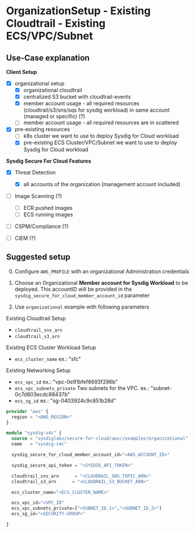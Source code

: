 # OrganizationSetup - Existing Cloudtrail - Existing ECS/VPC/Subnet

## Use-Case explanation

**Client Setup**

- [X] organizational setup
  - [X] organizational cloudtrail
  - [X] centralized S3 bucket with cloudtrail-events
  - [X] member account usage - all required resources (cloudtrail/s3/sns/sqs for sysdig workload) in same account (managed or specific) (?)
  - [ ] member account usage - all required resources are in scattered
- [X] pre-existing resources
  - [ ] k8s cluster we want to use to deploy Sysdig for Cloud workload
  - [X] pre-existing ECS Cluster/VPC/Subnet we want to use to deploy Sysdig for Cloud workload

**Sysdig Secure For Cloud Features**

- [X] Threat Detection
  - [X] all accounts of the organization (management account included)
- [ ] Image Scanning (?)
  - [ ] ECR pushed images
  - [ ] ECS running images
- [ ] CSPM/Compliance (?)
- [ ] CIEM (?)




## Suggested setup

<!--
testing

0. Cloudtrail should exist, otherwise deploy this items first on a sepparated terraform state

```terraform
provider "aws" {
region = var.region
}

module "utils_ecs-vpc-secgroup" {
  source = "../../modules/infrastructure/ecs-vpc-secgroup"
}
```
-->

0. Configure `AWS_PROFILE` with an organizational Administration credentials

1. Choose an Organizational **Member account for Sysdig Workload** to be deployed. This accountID will be provided in the `sysdig_secure_for_cloud_member_account_id` parameter

3. Use `organizational` example with following parameters

Existing Cloudtrail Setup
  - `cloudtrail_sns_arn`
  - `cloudtrail_s3_arn`

Existing ECS Cluster Workload  Setup
  - `ecs_cluster_name` ex.: "sfc"

Existing Networking Setup
  - `ecs_vpc_id` ex.: "vpc-0e91bfef6693f296b"
  - `ecs_vpc_subnets_private` Two subnets for the VPC. ex.: "subnet-0c7d803ecdc88437b"
  - `ecs_sg_id` ex.: "sg-0403924c9c851b28d"

```terraform
provider "aws" {
  region = "<AWS_REGION>"
}

module "sysdig-s4c" {
  source = "sysdiglabs/secure-for-cloud/aws//examples/organizational"
  name   = "sysdig-s4c"

  sysdig_secure_for_cloud_member_account_id="<AWS_ACCOUNT_ID>"

  sysdig_secure_api_token = "<SYSDIG_API_TOKEN>"

  cloudtrail_sns_arn      = "<CLOUDRAIL_SNS_TOPIC_ARN>"
  cloudtrail_s3_arn      = "<CLOUDRAIL_S3_BUCKET_ARN>"

  ecs_cluster_name="<ECS_CLUSTER_NAME>"

  ecs_vpc_id="<VPC_ID"
  ecs_vpc_subnets_private=["<SUBNET_ID_1>","<SUBNET_ID_2>"]
  ecs_sg_id="<SECURITY-GROUP>"

}
```

